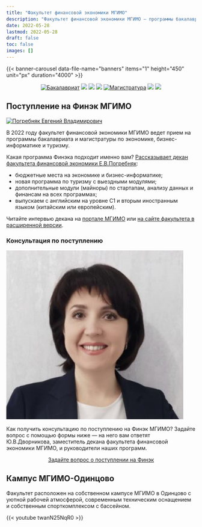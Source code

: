 ```yaml
---
title: "Факультет финансовой экономики МГИМО"
description: "Факультет финансовой экономики МГИМО — программы бакалавриата и магистратуры по экономике, бизнес-информатике и туризму на кампусе в Одинцово."
date: 2022-05-28
lastmod: 2022-05-28
draft: false
toc: false
images: []
---
```


[econ]: /program/undergrad/economics
[itmb]: /program/undergrad/itmb
[tourism]: /program/undergrad/tourism
[ai]: https://ai.mgimo.ru
[digital]: /program/masters/digital-finance
[bac-badge]: https://img.shields.io/badge/-Бакалавриат-2892D7
[mag-badge]: https://img.shields.io/badge/-Магистратура-1EB3A1
[econ-badge]: https://img.shields.io/badge/Экономика-ФЭТ-2892D7
[bi-badge]: https://img.shields.io/badge/Бизнес--информатика-ИТМБ-2892D7
[t-badge]: https://img.shields.io/badge/Туризм-ТиГ-2892D7
[econ-badge-mag]: https://img.shields.io/badge/Экономика-Цифровые_финансы-1EB3A1
[bi-badge-mag]: https://img.shields.io/badge/Бизнес--информатика-Искусственный_интеллект-1EB3A1

{{< banner-carousel data-file-name="banners" items="1" height="450" unit="px" duration="4000" >}}

<center>

[![Бакалавриат][bac-badge]](program/undergrad/)
[![][econ-badge]][econ]
[![][bi-badge]][itmb]
[![][t-badge]][tourism]
[![Магистратура][mag-badge]](program/masters/)
[![][econ-badge-mag]][digital]
[![][bi-badge-mag]][ai]

</center>

## Поступление на Финэк МГИМО

<a href="https://mgimo.ru/people/pogrebnyak/" class="float-left mr-3 pt-2">
<img
    src="https://mgimo.ru/upload/iblock/341/pogrebnyak.jpg"
    alt="Погребняк Евгений Владимирович"
    title="Погребняк Евгений Владимирович"
    class="rounded-photo"
/>
</a>

В 2022 году факультет финансовой экономики МГИМО ведет прием на программы бакалавриата и магистратуры по экономике, бизнес-информатике и туризму.

Какая программа Финэка подходит именно вам?
[Рассказывает декан факультета финансовой экономики Е.В.Погребняк](about/interview):

- бюджетные места на экономике и бизнес-информатике;
- новая программа по туризму c выездными модулями;
- дополнительные модули (майноры) по стартапам, анализу данных и финансам на всех программах;
- выпускаем с английским на уровне С1 и вторым иностранным языком (китайским или европейским).

Читайте интервью декана на [портале МГИМО](https://mgimo.ru/about/news/main/finec-2022/)
или [на сайте факультета в расширенной версии](about/interview).

### Консультация по поступлению

<div class="float-left mr-3 pt-2">
<img
    src="/images/person/dvornikova2.jpg"
    alt="Дворникова Юлия Владимировна"
    title="Дворникова Юлия Владимировна"
    class="rounded-photo"
/>
</div>

Как получить консультацию по поступлению на Финэк МГИМО? Задайте вопрос с помощью формы ниже —
на него вам ответят Ю.В.Дворникова, заместитель декана факультета финансовой экономики МГИМО,
и руководители наших программ.

<div align="center">

<a class="btn btn-primary btn-lg px-4 mb-2"  href="https://forms.gle/tRBb3VAGNyV53uAv5" role="button">Задайте вопрос о поступлении на Финэк</a>

</div>

## Кампус МГИМО-Одинцово

Факультет расположен на собственном кампусе МГИМО в Одинцово
с уютной рабочей атмосферой, современным техническим оснащением
и собственным спорткомплексом с бассейном.

{{< youtube twanN25NqR0 >}}
